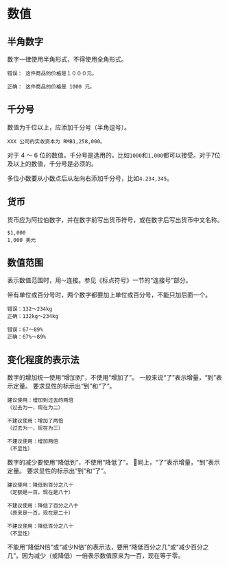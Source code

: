 # 数值

## 半角数字

数字一律使用半角形式，不得使用全角形式。

```
错误： 这件商品的价格是１０００元。

正确： 这件商品的价格是 1000 元。
```

## 千分号

数值为千位以上，应添加千分号（半角逗号）。

```
XXX 公司的实收资本为 RMB1,258,000。
```

对于 4 ～ 6 位的数值，千分号是选用的，比如`1000`和`1,000`都可以接受。对于7位及以上的数值，千分号是必须的。

多位小数要从小数点后从左向右添加千分号，比如`4.234,345`。

## 货币

货币应为阿拉伯数字，并在数字前写出货币符号，或在数字后写出货币中文名称。

```
$1,000
1,000 美元
```

## 数值范围

表示数值范围时，用`～`连接。参见《标点符号》一节的“连接号”部分。

带有单位或百分号时，两个数字都要加上单位或百分号，不能只加后面一个。

```
错误：132～234kg
正确：132kg～234kg

错误：67～89%
正确：67%～89%
```

## 变化程度的表示法

数字的增加统一使用“增加到”，不使用“增加了”。
一般来说“了”表示增量，“到”表示定量。
要求显性的标示出“到”和“了”。
```
建议使用：增加到过去的两倍
（过去为一，现在为二）

不建议使用：增加了两倍
（过去为一，现在为三）

不建议使用：增加两倍
（不显性）
```

数字的减少要使用“降低到”，不使用“降低了”。
同上，“了”表示增量，“到”表示定量。
要求显性的标示出“到”和“了”。
```
建议使用：降低到百分之八十
（定额是一百，现在是八十）

不建议使用：降低了百分之八十
（原来是一百，现在是二十）

不建议使用：降低百分之八十
（不显性）
```

不能用“降低N倍”或“减少N倍”的表示法，要用“降低百分之几”或“减少百分之几”。因为减少（或降低）一倍表示数值原来为一百，现在等于零。
